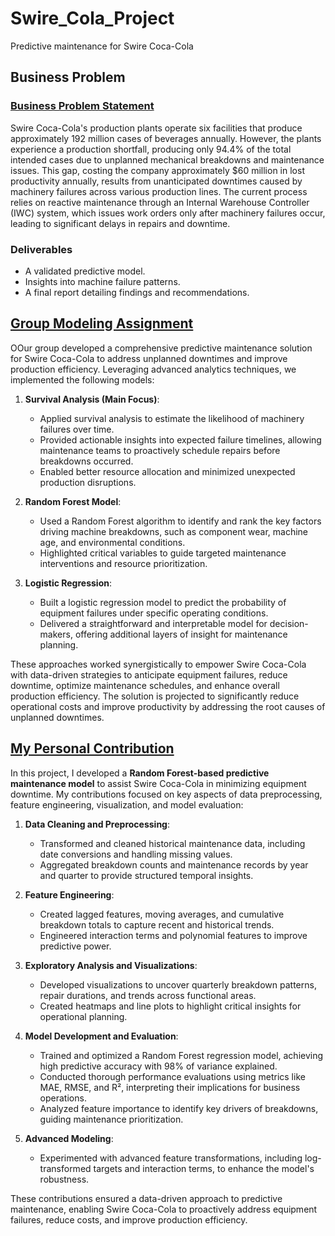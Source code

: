 # Swire_Cola_Project
Predictive maintenance for Swire Coca-Cola


## Business Problem  

### [Business Problem Statement](Business%20Problem%20Statement.docx)

Swire Coca-Cola's production plants operate six facilities that produce approximately 192 million cases of beverages annually. However, the plants experience a production shortfall, producing only 94.4% of the total intended cases due to unplanned mechanical breakdowns and maintenance issues. This gap, costing the company approximately $60 million in lost productivity annually, results from unanticipated downtimes caused by machinery failures across various production lines. The current process relies on reactive maintenance through an Internal Warehouse Controller (IWC) system, which issues work orders only after machinery failures occur, leading to significant delays in repairs and downtime.

### Deliverables
- A validated predictive model.
- Insights into machine failure patterns.
- A final report detailing findings and recommendations.


## [Group Modeling Assignment](Group%20Modeling%20Assignment.html)

OOur group developed a comprehensive predictive maintenance solution for Swire Coca-Cola to address unplanned downtimes and improve production efficiency. Leveraging advanced analytics techniques, we implemented the following models:

1. **Survival Analysis (Main Focus)**:
   - Applied survival analysis to estimate the likelihood of machinery failures over time.
   - Provided actionable insights into expected failure timelines, allowing maintenance teams to proactively schedule repairs before breakdowns occurred.
   - Enabled better resource allocation and minimized unexpected production disruptions.

2. **Random Forest Model**:
   - Used a Random Forest algorithm to identify and rank the key factors driving machine breakdowns, such as component wear, machine age, and environmental conditions.
   - Highlighted critical variables to guide targeted maintenance interventions and resource prioritization.

3. **Logistic Regression**:
   - Built a logistic regression model to predict the probability of equipment failures under specific operating conditions.
   - Delivered a straightforward and interpretable model for decision-makers, offering additional layers of insight for maintenance planning.

These approaches worked synergistically to empower Swire Coca-Cola with data-driven strategies to anticipate equipment failures, reduce downtime, optimize maintenance schedules, and enhance overall production efficiency. The solution is projected to significantly reduce operational costs and improve productivity by addressing the root causes of unplanned downtimes.


## [My Personal Contribution](modeling%20assignment.Rmd)

In this project, I developed a **Random Forest-based predictive maintenance model** to assist Swire Coca-Cola in minimizing equipment downtime. My contributions focused on key aspects of data preprocessing, feature engineering, visualization, and model evaluation:

1. **Data Cleaning and Preprocessing**:
   - Transformed and cleaned historical maintenance data, including date conversions and handling missing values.
   - Aggregated breakdown counts and maintenance records by year and quarter to provide structured temporal insights.

2. **Feature Engineering**:
   - Created lagged features, moving averages, and cumulative breakdown totals to capture recent and historical trends.
   - Engineered interaction terms and polynomial features to improve predictive power.

3. **Exploratory Analysis and Visualizations**:
   - Developed visualizations to uncover quarterly breakdown patterns, repair durations, and trends across functional areas.
   - Created heatmaps and line plots to highlight critical insights for operational planning.

4. **Model Development and Evaluation**:
   - Trained and optimized a Random Forest regression model, achieving high predictive accuracy with 98% of variance explained.
   - Conducted thorough performance evaluations using metrics like MAE, RMSE, and R², interpreting their implications for business operations.
   - Analyzed feature importance to identify key drivers of breakdowns, guiding maintenance prioritization.

5. **Advanced Modeling**:
   - Experimented with advanced feature transformations, including log-transformed targets and interaction terms, to enhance the model's robustness.

These contributions ensured a data-driven approach to predictive maintenance, enabling Swire Coca-Cola to proactively address equipment failures, reduce costs, and improve production efficiency.




